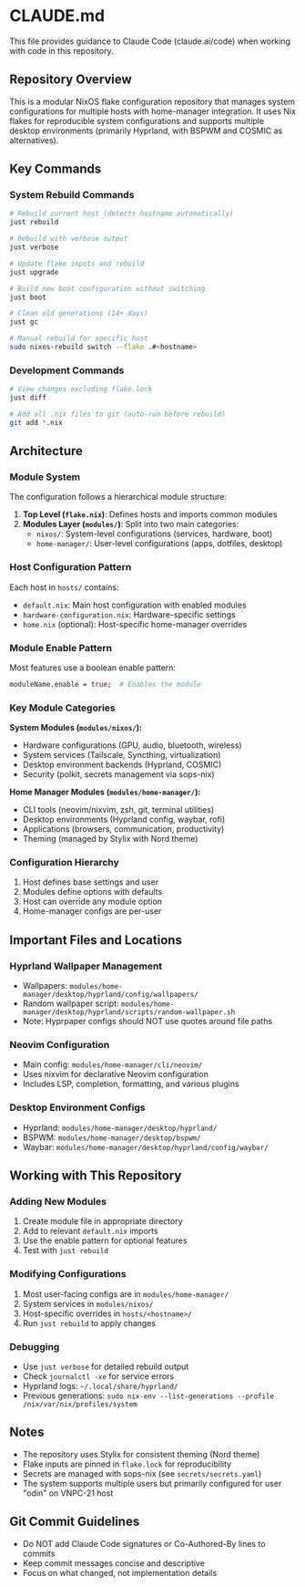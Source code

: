 # CLAUDE.md

This file provides guidance to Claude Code (claude.ai/code) when working with code in this repository.

## Repository Overview

This is a modular NixOS flake configuration repository that manages system configurations for multiple hosts with home-manager integration. It uses Nix flakes for reproducible system configurations and supports multiple desktop environments (primarily Hyprland, with BSPWM and COSMIC as alternatives).

## Key Commands

### System Rebuild Commands
```bash
# Rebuild current host (detects hostname automatically)
just rebuild

# Rebuild with verbose output
just verbose

# Update flake inputs and rebuild
just upgrade

# Build new boot configuration without switching
just boot

# Clean old generations (14+ days)
just gc

# Manual rebuild for specific host
sudo nixos-rebuild switch --flake .#<hostname>
```

### Development Commands
```bash
# View changes excluding flake.lock
just diff

# Add all .nix files to git (auto-run before rebuild)
git add *.nix
```

## Architecture

### Module System
The configuration follows a hierarchical module structure:

1. **Top Level (`flake.nix`)**: Defines hosts and imports common modules
2. **Modules Layer (`modules/`)**: Split into two main categories:
   - `nixos/`: System-level configurations (services, hardware, boot)
   - `home-manager/`: User-level configurations (apps, dotfiles, desktop)

### Host Configuration Pattern
Each host in `hosts/` contains:
- `default.nix`: Main host configuration with enabled modules
- `hardware-configuration.nix`: Hardware-specific settings
- `home.nix` (optional): Host-specific home-manager overrides

### Module Enable Pattern
Most features use a boolean enable pattern:
```nix
moduleName.enable = true;  # Enables the module
```

### Key Module Categories

**System Modules (`modules/nixos/`):**
- Hardware configurations (GPU, audio, bluetooth, wireless)
- System services (Tailscale, Syncthing, virtualization)
- Desktop environment backends (Hyprland, COSMIC)
- Security (polkit, secrets management via sops-nix)

**Home Manager Modules (`modules/home-manager/`):**
- CLI tools (neovim/nixvim, zsh, git, terminal utilities)
- Desktop environments (Hyprland config, waybar, rofi)
- Applications (browsers, communication, productivity)
- Theming (managed by Stylix with Nord theme)

### Configuration Hierarchy
1. Host defines base settings and user
2. Modules define options with defaults
3. Host can override any module option
4. Home-manager configs are per-user

## Important Files and Locations

### Hyprland Wallpaper Management
- Wallpapers: `modules/home-manager/desktop/hyprland/config/wallpapers/`
- Random wallpaper script: `modules/home-manager/desktop/hyprland/scripts/random-wallpaper.sh`
- Note: Hyprpaper configs should NOT use quotes around file paths

### Neovim Configuration
- Main config: `modules/home-manager/cli/neovim/`
- Uses nixvim for declarative Neovim configuration
- Includes LSP, completion, formatting, and various plugins

### Desktop Environment Configs
- Hyprland: `modules/home-manager/desktop/hyprland/`
- BSPWM: `modules/home-manager/desktop/bspwm/`
- Waybar: `modules/home-manager/desktop/hyprland/config/waybar/`

## Working with This Repository

### Adding New Modules
1. Create module file in appropriate directory
2. Add to relevant `default.nix` imports
3. Use the enable pattern for optional features
4. Test with `just rebuild`

### Modifying Configurations
1. Most user-facing configs are in `modules/home-manager/`
2. System services in `modules/nixos/`
3. Host-specific overrides in `hosts/<hostname>/`
4. Run `just rebuild` to apply changes

### Debugging
- Use `just verbose` for detailed rebuild output
- Check `journalctl -xe` for service errors
- Hyprland logs: `~/.local/share/hyprland/`
- Previous generations: `sudo nix-env --list-generations --profile /nix/var/nix/profiles/system`

## Notes

- The repository uses Stylix for consistent theming (Nord theme)
- Flake inputs are pinned in `flake.lock` for reproducibility
- Secrets are managed with sops-nix (see `secrets/secrets.yaml`)
- The system supports multiple users but primarily configured for user "odin" on VNPC-21 host

## Git Commit Guidelines

- Do NOT add Claude Code signatures or Co-Authored-By lines to commits
- Keep commit messages concise and descriptive
- Focus on what changed, not implementation details
